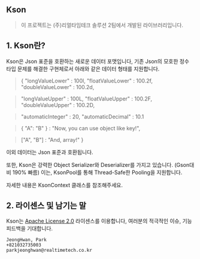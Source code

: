 ## Kson
> 이 프로젝트는 (주)리얼타임테크 솔루션 2팀에서 개발된 라이브러리입니다.

## 1. Kson란?

Kson은 Json 표준을 호환하는 새로운 데이터 포맷입니다, 기존 Json의 모호한 정수 타입 문제를 해결한 구현체로서 아래와 같은 데이터 형태를 지원합니다.
>{
>   "longValueLower"    : 100l,
>   "floatValueLower"   : 100.2f,
>   "doubleValueLower"  : 100.2d,

>   "longValueUpper"    : 100L,
>   "floatValueUpper"   : 100.2F,
>   "doubleValueUpper"  : 100.2D,

>   "automaticInteger"  : 20,
>   "automaticDecimal"  : 10.1

>   {
>     "A": "B"
>   } : "Now, you can use object like key!",

>   ["A", "B"] : "And, array!"
>}

이외 데이터는 Json 표준과 호환됩니다.

또한, Kson은 강력한 Object Serializer와 Deserializer를 가지고 있습니다. (Gson대비 190% 빠름) 이는, KsonPool를 통해 Thread-Safe한 Pooling을 지원합니다.

자세한 내용은 KsonContext 클래스를 참조해주세요.

## 2. 라이센스 및 남기는 말

Kson는 [Apache License 2.0](./LICENSE.txt) 라이센스를 이용합니다, 여러분의 적극적인 이슈, 기능 피드백을 기대합니다.

```
JeongHwan, Park
+821032735003
parkjeonghwan@realtimetech.co.kr
```

